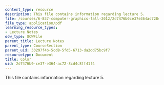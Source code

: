 ```yaml
---
content_type: resource
description: This file contains information regarding lecture 5.
file: /courses/6-837-computer-graphics-fall-2012/2d7476b0ce37e364ac728cd4c8ff41f4_MIT6_837F12_Lec05.pdf
file_type: application/pdf
learning_resource_types:
- Lecture Notes
ocw_type: OCWFile
parent_title: Lecture Notes
parent_type: CourseSection
parent_uid: 33297f4b-5cd8-5fd5-6713-da2dd75bc9f7
resourcetype: Document
title: Color
uid: 2d7476b0-ce37-e364-ac72-8cd4c8ff41f4
---
```

This file contains information regarding lecture 5.


